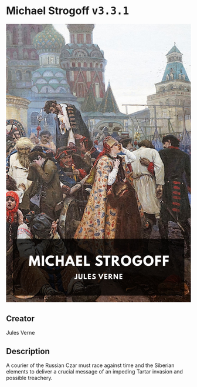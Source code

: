 
# Michael Strogoff <kbd>v3.3.1</kbd>

<center>
  <img src="./cover-1024.jpg"/>
</center>

## Creator
Jules Verne

## Description
A courier of the Russian Czar must race against time and the Siberian elements to deliver a crucial message of an impeding Tartar invasion and possible treachery.
